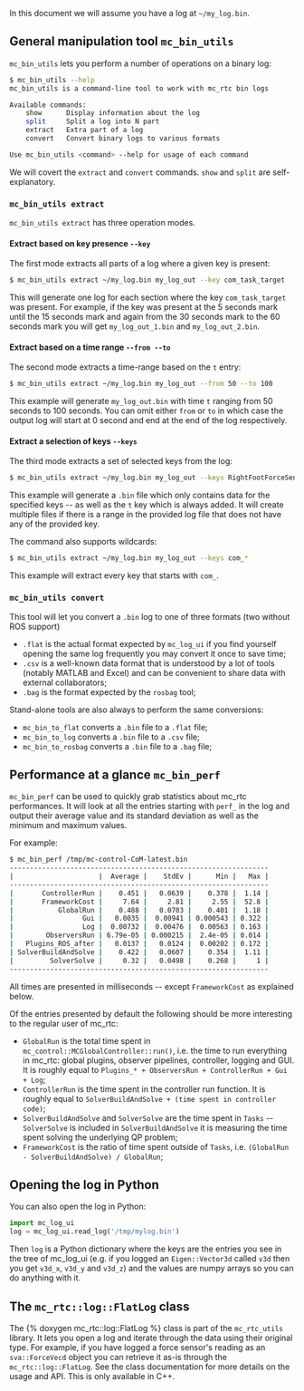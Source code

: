 In this document we will assume you have a log at `~/my_log.bin`.

## General manipulation tool `mc_bin_utils`

`mc_bin_utils` lets you perform a number of operations on a binary log:

```bash
$ mc_bin_utils --help
mc_bin_utils is a command-line tool to work with mc_rtc bin logs

Available commands:
    show      Display information about the log
    split     Split a log into N part
    extract   Extra part of a log
    convert   Convert binary logs to various formats

Use mc_bin_utils <command> --help for usage of each command
```

We will covert the `extract` and `convert` commands. `show` and `split` are self-explanatory.

### `mc_bin_utils extract`

`mc_bin_utils extract` has three operation modes.

#### Extract based on key presence `--key`

The first mode extracts all parts of a log where a given key is present:

```bash
$ mc_bin_utils extract ~/my_log.bin my_log_out --key com_task_target
```

This will generate one log for each section where the key `com_task_target` was present. For example, if the key was present at the 5 seconds mark until the 15 seconds mark and again from the 30 seconds mark to the 60 seconds mark you will get `my_log_out_1.bin` and `my_log_out_2.bin`.

#### Extract based on a time range `--from --to`

The second mode extracts a time-range based on the `t` entry:

```bash
$ mc_bin_utils extract ~/my_log.bin my_log_out --from 50 --to 100
```

This example will generate `my_log_out.bin` with time `t` ranging from 50 seconds to 100 seconds. You can omit either `from` or `to` in which case the output log will start at 0 second and end at the end of the log respectively.

#### Extract a selection of keys `--keys`

The third mode extracts a set of selected keys from the log:

```bash
$ mc_bin_utils extract ~/my_log.bin my_log_out --keys RightFootForceSensor com_target com_eval
```

This example will generate a `.bin` file which only contains data for the specified keys -- as well as the `t` key which is always added. It will create multiple files if there is a range in the provided log file that does not have any of the provided key.

The command also supports wildcards:

```bash
$ mc_bin_utils extract ~/my_log.bin my_log_out --keys com_*
```

This example will extract every key that starts with `com_`.

### `mc_bin_utils convert`

This tool will let you convert a `.bin` log to one of three formats (two without ROS support)

- `.flat` is the actual format expected by `mc_log_ui` if you find yourself opening the same log frequently you may convert it once to save time;
- `.csv` is a well-known data format that is understood by a lot of tools (notably MATLAB and Excel) and can be convenient to share data with external collaborators;
- `.bag` is the format expected by the `rosbag` tool;

Stand-alone tools are also always to perform the same conversions:

- `mc_bin_to_flat` converts a `.bin` file to a `.flat` file;
- `mc_bin_to_log` converts a `.bin` file to a `.csv` file;
- `mc_bin_to_rosbag` converts a `.bin` file to a `.bag` file;

## Performance at a glance `mc_bin_perf`

`mc_bin_perf` can be used to quickly grab statistics about mc_rtc performances. It will look at all the entries starting with `perf_` in the log and output their average value and its standard deviation as well as the minimum and maximum values.

For example:

```bash
$ mc_bin_perf /tmp/mc-control-CoM-latest.bin
----------------------------------------------------------------
|                     |  Average |    StdEv |      Min |   Max |
----------------------------------------------------------------
|       ControllerRun |    0.451 |   0.0639 |    0.378 |  1.14 |
|       FrameworkCost |     7.64 |     2.81 |     2.55 |  52.8 |
|           GlobalRun |    0.488 |   0.0703 |    0.401 |  1.18 |
|                 Gui |   0.0035 |  0.00941 | 0.000543 | 0.322 |
|                 Log |  0.00732 |  0.00476 |  0.00563 | 0.163 |
|        ObserversRun | 6.79e-05 | 0.000215 |  2.4e-05 | 0.014 |
|   Plugins_ROS_after |   0.0137 |   0.0124 |  0.00202 | 0.172 |
| SolverBuildAndSolve |    0.422 |   0.0607 |    0.354 |  1.11 |
|         SolverSolve |     0.32 |   0.0498 |    0.268 |     1 |
----------------------------------------------------------------
```

All times are presented in milliseconds -- except `FrameworkCost` as explained below.

Of the entries presented by default the following should be more interesting to the regular user of mc_rtc:

- `GlobalRun` is the total time spent in `mc_control::MCGlobalController::run()`, i.e. the time to run everything in mc_rtc: global plugins, observer pipelines, controller, logging and GUI. It is roughly equal to `Plugins_* + ObserversRun + ControllerRun + Gui + Log`;
- `ControllerRun` is the time spent in the controller run function. It is roughly equal to `SolverBuildAndSolve + (time spent in controller code)`;
- `SolverBuildAndSolve` and `SolverSolve` are the time spent in `Tasks` -- `SolverSolve` is included in `SolverBuildAndSolve` it is measuring the time spent solving the underlying QP problem;
- `FrameworkCost` is the ratio of time spent outside of `Tasks`, i.e. `(GlobalRun - SolverBuildAndSolve) / GlobalRun`;

## Opening the log in Python

You can also open the log in Python:

```python
import mc_log_ui
log = mc_log_ui.read_log('/tmp/mylog.bin')
```

Then `log` is a Python dictionary where the keys are the entries you see in the tree of mc\_log\_ui (e.g. if you logged an `Eigen::Vector3d` called `v3d` then you get `v3d_x`, `v3d_y` and `v3d_z`) and the values are numpy arrays so you can do anything with it.

## The `mc_rtc::log::FlatLog` class

The {% doxygen mc_rtc::log::FlatLog %} class is part of the `mc_rtc_utils` library. It lets you open a log and iterate through the data using their original type. For example, if you have logged a force sensor's reading as an `sva::ForceVecd` object you can retrieve it as-is through the `mc_rtc::log::FlatLog`. See the class documentation for more details on the usage and API. This is only available in C++.
